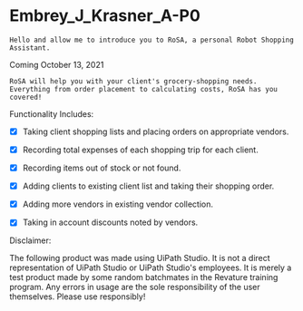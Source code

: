 # Embrey_J_Krasner_A-P0


	Hello and allow me to introduce you to RoSA, a personal Robot Shopping Assistant.

  Coming October 13, 2021

	RoSA will help you with your client's grocery-shopping needs. Everything from order placement to calculating costs, RoSA has you covered!

  Functionality Includes:

  -[x] Taking client shopping lists and placing orders on appropriate vendors.
  -[x] Recording total expenses of each shopping trip for each client.
  -[x] Recording items out of stock or not found.
  -[x] Adding clients to existing client list and taking their shopping order.
  -[x] Adding more vendors in existing vendor collection.
  -[x] Taking in account discounts noted by vendors.


  Disclaimer:

  The following product was made using UiPath Studio. It is not a direct representation of UiPath Studio or UiPath Studio's employees. It is merely a test product made by some random batchmates in the Revature training program. Any errors in usage are the sole responsibility of the user themselves. Please use responsibly!

